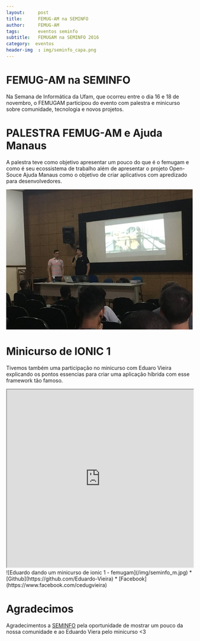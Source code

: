 ```yaml
---
layout:     post
title:      FEMUG-AM na SEMINFO
author:     FEMUG-AM
tags: 		eventos seminfo  
subtitle:  	FEMUGAM na SEMINFO 2016
category:  eventos
header-img  : img/seminfo_capa.png
---
```

<!-- Start Writing Below in Markdown -->

# FEMUG-AM na SEMINFO


Na Semana de Informática da Ufam, que ocorreu entre o dia 16 e 18 de novembro, o FEMUGAM participou do evento com palestra e minicurso sobre comunidade, tecnologia e novos projetos.


# PALESTRA FEMUG-AM e Ajuda Manaus

A palestra teve como objetivo apresentar um pouco do que é o femugam e como é seu ecossistema de trabalho além de apresentar o projeto Open-Souce Ajuda Manaus como o objetivo de criar aplicativos com apredizado para desenvolvedores.

<script async class="speakerdeck-embed" data-id="77c8f73fca3f4c4f9379c24746878ede" data-ratio="1.77777777777778" src="//speakerdeck.com/assets/embed.js"></script>

![FEMUGAM na palestra da seminfo](/img/seminfo_p.jpg)



# Minicurso de IONIC 1

Tivemos também uma participação no minicurso com Eduaro Vieira explicando os pontos essencias para criar uma aplicação híbrida com esse framework tão famoso.



<iframe src="https://drive.google.com/file/d/0B8obu33msXd_UW5rSEFwUlBONUE/preview" width="100%" height="480"></iframe>
![Eduardo dando um minicurso de ionic 1 - femugam](/img/seminfo_m.jpg)
* [Github](https://github.com/Eduardo-Vieira)
* [Facebook](https://www.facebook.com/cedugvieira)



# Agradecimos

Agradecimentos a [SEMINFO](http://seminfo.icomp.ufam.edu.br/) pela oportunidade de mostrar um pouco da nossa comunidade e ao Eduardo Viera pelo minicurso <3